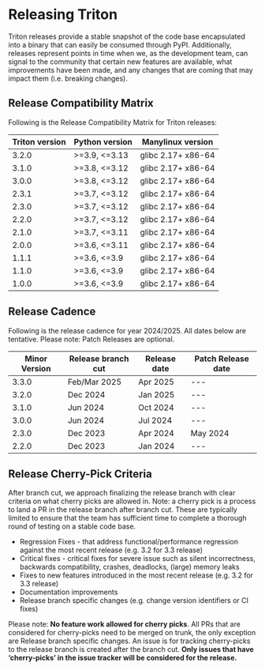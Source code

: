 # Releasing Triton

Triton releases provide a stable snapshot of the code base encapsulated into a binary that can easily be consumed through PyPI. Additionally, releases represent points in time when we, as the development team, can signal to the community that certain new features are available, what improvements have been made, and any changes that are coming that may impact them (i.e. breaking changes).

## Release Compatibility Matrix

Following is the Release Compatibility Matrix for Triton releases:

| Triton version | Python version | Manylinux version |
| --- | --- | --- |
| 3.2.0 | >=3.9, <=3.13 | glibc 2.17+ x86-64 |
| 3.1.0 | >=3.8, <=3.12 | glibc 2.17+ x86-64 |
| 3.0.0 | >=3.8, <=3.12 | glibc 2.17+ x86-64 |
| 2.3.1 | >=3.7, <=3.12 | glibc 2.17+ x86-64 |
| 2.3.0 | >=3.7, <=3.12 | glibc 2.17+ x86-64 |
| 2.2.0 | >=3.7, <=3.12 | glibc 2.17+ x86-64 |
| 2.1.0 | >=3.7, <=3.11 | glibc 2.17+ x86-64 |
| 2.0.0 | >=3.6, <=3.11 | glibc 2.17+ x86-64 |
| 1.1.1 | >=3.6, <=3.9 | glibc 2.17+ x86-64 |
| 1.1.0 | >=3.6, <=3.9 | glibc 2.17+ x86-64 |
| 1.0.0 | >=3.6, <=3.9 | glibc 2.17+ x86-64 |

## Release Cadence

Following is the release cadence for year 2024/2025. All dates below are tentative. Please note: Patch Releases are optional.

| Minor Version | Release branch cut | Release date | Patch Release date |
| --- | --- | --- | --- |
| 3.3.0 | Feb/Mar 2025 | Apr 2025 | --- |
| 3.2.0 | Dec 2024 | Jan 2025 | --- |
| 3.1.0 | Jun 2024 | Oct 2024 | --- |
| 3.0.0 | Jun 2024 | Jul 2024 | --- |
| 2.3.0 | Dec 2023 | Apr 2024 | May 2024 |
| 2.2.0 | Dec 2023 | Jan 2024 | --- |

## Release Cherry-Pick Criteria

After branch cut, we approach finalizing the release branch with clear criteria on what cherry picks are allowed in. Note: a cherry pick is a process to land a PR in the release branch after branch cut. These are typically limited to ensure that the team has sufficient time to complete a thorough round of testing on a stable code base.

*  Regression Fixes - that address functional/performance regression against the most recent release (e.g. 3.2 for 3.3 release)
* Critical fixes - critical fixes for severe issue such as silent incorrectness, backwards compatibility, crashes, deadlocks, (large) memory leaks
* Fixes to new features introduced in the most recent release (e.g. 3.2 for 3.3 release)
* Documentation improvements
* Release branch specific changes (e.g. change version identifiers or CI fixes)

Please note: **No feature work allowed for cherry picks**. All PRs that are considered for cherry-picks need to be merged on trunk, the only exception are Release branch specific changes. An issue is for tracking cherry-picks to the release branch is created after the branch cut. **Only issues that have ‘cherry-picks’ in the issue tracker will be considered for the release.**
